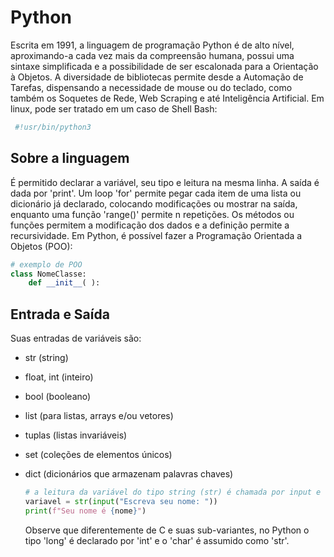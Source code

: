 # Python
Escrita em 1991, a linguagem de programação Python é de alto nível, aproximando-a cada vez mais da compreensão humana, possui uma sintaxe simplificada e a possibilidade de ser escalonada para a Orientação à Objetos. A diversidade de bibliotecas permite desde a Automação de Tarefas, dispensando a necessidade de mouse ou do teclado, como também os Soquetes de Rede, Web Scraping e até Inteligência Artificial. 
Em linux, pode ser tratado em um caso de Shell Bash:

 ```bash
  #!usr/bin/python3 
  ```

## Sobre a linguagem
É permitido declarar a variável, seu tipo e leitura na mesma linha. A saída é dada por 'print'.
Um loop 'for' permite pegar cada item de uma lista ou dicionário já declarado, colocando modificações ou mostrar na saída, enquanto uma função 'range()' permite n repetições. Os métodos ou funções permitem a modificação dos dados e a definição permite a recursividade.
Em Python, é possível fazer a Programação Orientada a Objetos (POO):

```python
# exemplo de POO
class NomeClasse:                    
    def __init__( ):
```

## Entrada e Saída
Suas entradas de variáveis são:
- str (string)
- float, int (inteiro)
- bool (booleano)
- list (para listas, arrays e/ou vetores)
- tuplas (listas invariáveis)
- set (coleções de elementos únicos)
- dict (dicionários que armazenam palavras chaves)

  ```python
  # a leitura da variável do tipo string (str) é chamada por input e declarada na mesma linha
  variavel = str(input("Escreva seu nome: "))
  print(f"Seu nome é {nome}")
  ```
  Observe que diferentemente de C e suas sub-variantes, no Python o tipo 'long' é declarado por 'int' e o 'char' é assumido como 'str'.
